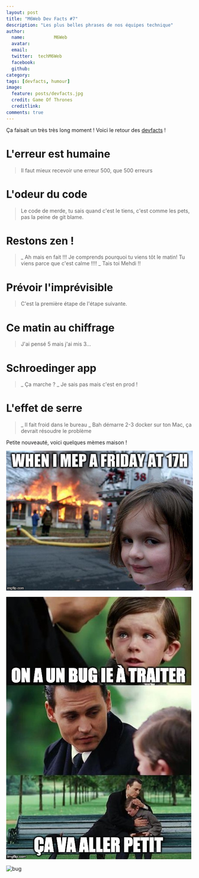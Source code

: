 ```yaml
---
layout: post
title: "M6Web Dev Facts #7"
description: "Les plus belles phrases de nos équipes technique"
author:
  name:           M6Web
  avatar:         
  email:          
  twitter:  techM6Web      
  facebook:       
  github:    
category: 
tags: [devfacts, humour]
image:
  feature: posts/devfacts.jpg
  credit: Game Of Thrones
  creditlink: 
comments: true  
---
```


Ça faisait un très très long moment ! Voici le retour des [devfacts](http://tech.m6web.fr/tags.html#devfacts) !

# L'erreur est humaine
> Il faut mieux recevoir une erreur 500, que 500 erreurs

# L'odeur du code
> Le code de merde, tu sais quand c'est le tiens, c'est comme les pets, pas la peine de git blame.

# Restons zen !
> _ Ah mais en fait !!! Je comprends pourquoi tu viens tôt le matin! Tu viens parce que c'est calme !!!!
_ Tais toi Mehdi !!

# Prévoir l'imprévisible
> C'est la première étape de l'étape suivante.

# Ce matin au chiffrage 

> J'ai pensé 5 mais j'ai mis 3...

# Schroedinger app
> _ Ça marche ?
_ Je sais pas mais c'est en prod !

# L'effet de serre
> _ Il fait froid dans le bureau
_ Bah démarre 2-3 docker sur ton Mac, ça devrait résoudre le problème

Petite nouveauté, voici quelques mèmes maison !

![mep](/images/posts/dev-facts-10/mep.jpg)

![bug](/images/posts/dev-facts-10/bug.jpg)

![bug](/images/posts/dev-facts-10/build.jpg)

